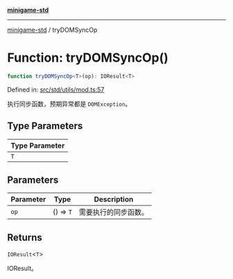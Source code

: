 [**minigame-std**](../README.md)

***

[minigame-std](../README.md) / tryDOMSyncOp

# Function: tryDOMSyncOp()

```ts
function tryDOMSyncOp<T>(op): IOResult<T>
```

Defined in: [src/std/utils/mod.ts:57](https://github.com/JiangJie/minigame-std/blob/fdb22241c47c2e98329a4c62befde728957e03ee/src/std/utils/mod.ts#L57)

执行同步函数，预期异常都是 `DOMException`。

## Type Parameters

| Type Parameter |
| ------ |
| `T` |

## Parameters

| Parameter | Type | Description |
| ------ | ------ | ------ |
| `op` | () => `T` | 需要执行的同步函数。 |

## Returns

`IOResult`\<`T`\>

IOResult。
